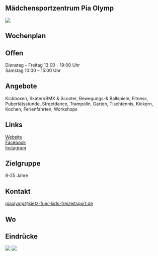 ## Mädchensportzentrum Pia Olymp
<img id="topmedia" src="images/Logos/Pia.jpg" />

## Wochenplan
<div id='calendar' class="weeklyschedule"></div>
<script>window.onload = loadWeeklySchedule(GCAL_ID_PIA_OLYMP)</script>

## Offen
Dienstag – Freitag   13:00 - 19:00 Uhr<br>
Samstag              10:00 – 15:00 Uhr

## Angebote
<p id="activities">
Kickboxen, Skaten/BMX & Scooter, Bewegungs-& Ballspiele, Fitness, Pubertätsstunde, Streetdance, Trampolin, Garten, Tischtennis, Kickern, Kochen, Ferienfahrten, Workshops
</p>

## Links
<a class="external_link" href="http://piaolymp.kietz-fuer-kids-freizeitsport.de">Website</a><br>
<a class="external_link" href="https://www.facebook.com/pia.olymp">Facebook</a><br>
<a class="external_link" href="https://www.instagram.com/piaolymp/">Instagram</a>

## Zielgruppe
8-25 Jahre

## Kontakt
[piaolymp@kietz-fuer-kids-freizeitsport.de](mailto:piaolymp@kietz-fuer-kids-freizeitsport.de)

## Wo
<div id="gmap"></div>
<script>window.onload = showMap('Am Berl 25, 13051 Berlin', 0, 'gmap_mini')</script>

## Eindrücke
<div class="mediacontainer">
  <img src="images/Pia/1.jpg" />
  <img src="images/Pia/2.png" />
</div>
